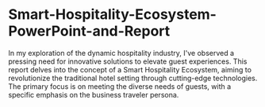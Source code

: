 # Smart-Hospitality-Ecosystem-PowerPoint-and-Report
In my exploration of the dynamic hospitality industry, I've observed a pressing need for innovative solutions to elevate guest experiences. This report delves into the concept of a Smart Hospitality Ecosystem, aiming to revolutionize the traditional hotel setting through cutting-edge technologies. The primary focus is on meeting the diverse needs of guests, with a specific emphasis on the business traveler persona.
